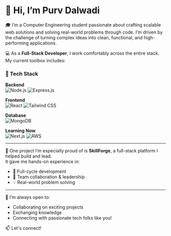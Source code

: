 # 👋 Hi, I’m Purv Dalwadi

🎓 I’m a Computer Engineering student passionate about crafting scalable web solutions and solving real-world problems through code. I’m driven by the challenge of turning complex ideas into clean, functional, and high-performing applications.

💻 As a **Full-Stack Developer**, I work comfortably across the entire stack.  
My current toolbox includes:

### 🧰 Tech Stack

**Backend**  
![Node.js](https://img.shields.io/badge/Node.js-339933?style=for-the-badge&logo=nodedotjs&logoColor=white)
![Express.js](https://img.shields.io/badge/Express.js-000000?style=for-the-badge&logo=express&logoColor=white)

**Frontend**  
![React](https://img.shields.io/badge/React-20232A?style=for-the-badge&logo=react&logoColor=61DAFB)
![Tailwind CSS](https://img.shields.io/badge/TailwindCSS-06B6D4?style=for-the-badge&logo=tailwindcss&logoColor=white)

**Database**  
![MongoDB](https://img.shields.io/badge/MongoDB-47A248?style=for-the-badge&logo=mongodb&logoColor=white)

**Learning Now**  
![Next.js](https://img.shields.io/badge/Next.js-000000?style=for-the-badge&logo=next.js&logoColor=white)
![AWS](https://img.shields.io/badge/AWS-232F3E?style=for-the-badge&logo=amazonaws&logoColor=white)

---

🚀 One project I’m especially proud of is **SkillForge**, a full-stack platform I helped build and lead.  
It gave me hands-on experience in:

- 🧠 Full-cycle development  
- 👥 Team collaboration & leadership  
- 💡 Real-world problem solving  

---

🤝 I’m always open to:
- Collaborating on exciting projects
- Exchanging knowledge
- Connecting with passionate tech folks like you!

📫 Let's connect!


